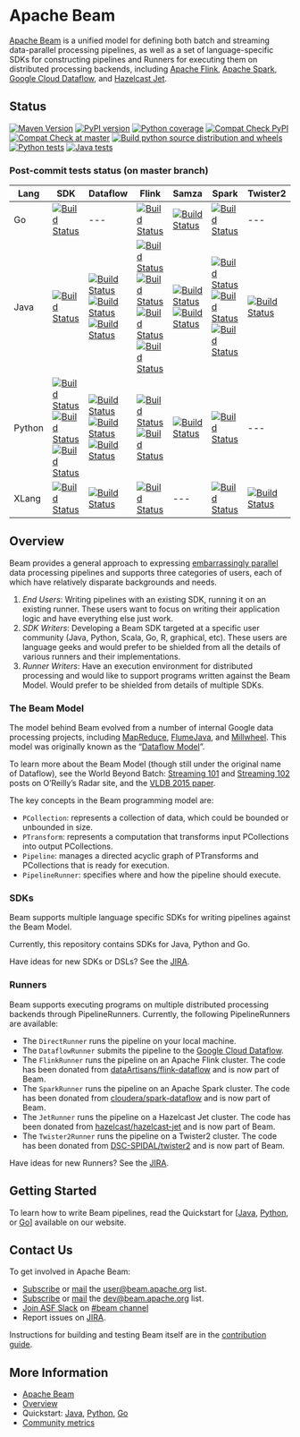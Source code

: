 <!--
    Licensed to the Apache Software Foundation (ASF) under one
    or more contributor license agreements.  See the NOTICE file
    distributed with this work for additional information
    regarding copyright ownership.  The ASF licenses this file
    to you under the Apache License, Version 2.0 (the
    "License"); you may not use this file except in compliance
    with the License.  You may obtain a copy of the License at

      http://www.apache.org/licenses/LICENSE-2.0

    Unless required by applicable law or agreed to in writing,
    software distributed under the License is distributed on an
    "AS IS" BASIS, WITHOUT WARRANTIES OR CONDITIONS OF ANY
    KIND, either express or implied.  See the License for the
    specific language governing permissions and limitations
    under the License.
-->

# Apache Beam

[Apache Beam](http://beam.apache.org/) is a unified model for defining both batch and streaming data-parallel processing pipelines, as well as a set of language-specific SDKs for constructing pipelines and Runners for executing them on distributed processing backends, including [Apache Flink](http://flink.apache.org/), [Apache Spark](http://spark.apache.org/), [Google Cloud Dataflow](http://cloud.google.com/dataflow/), and [Hazelcast Jet](https://jet.hazelcast.org/).

## Status

[![Maven Version](https://maven-badges.herokuapp.com/maven-central/org.apache.beam/beam-sdks-java-core/badge.svg)](http://search.maven.org/#search|gav|1|g:"org.apache.beam")
[![PyPI version](https://badge.fury.io/py/apache-beam.svg)](https://badge.fury.io/py/apache-beam)
[![Python coverage](https://codecov.io/gh/apache/beam/branch/master/graph/badge.svg)](https://codecov.io/gh/apache/beam)
[![Compat Check PyPI](https://python-compatibility-tools.appspot.com/one_badge_image?package=apache-beam%5Bgcp%5D)](https://python-compatibility-tools.appspot.com/one_badge_target?package=apache-beam%5Bgcp%5D)
[![Compat Check at master](https://python-compatibility-tools.appspot.com/one_badge_image?package=git%2Bgit%3A//github.com/apache/beam.git%23subdirectory%3Dsdks/python)](https://python-compatibility-tools.appspot.com/one_badge_target?package=git%2Bgit%3A//github.com/apache/beam.git%23subdirectory%3Dsdks/python)
[![Build python source distribution and wheels](https://github.com/apache/beam/workflows/Build%20python%20source%20distribution%20and%20wheels/badge.svg?branch=master&event=schedule)](https://github.com/apache/beam/actions?query=workflow%3A%22Build+python+source+distribution+and+wheels%22+branch%3Amaster+event%3Aschedule)
[![Python tests](https://github.com/apache/beam/workflows/Python%20tests/badge.svg?branch=master&event=schedule)](https://github.com/apache/beam/actions?query=workflow%3A%22Python+Tests%22+branch%3Amaster+event%3Aschedule)
[![Java tests](https://github.com/apache/beam/workflows/Java%20Tests/badge.svg?branch=master&event=schedule)](https://github.com/apache/beam/actions?query=workflow%3A%22Java+Tests%22+branch%3Amaster+event%3Aschedule)

### Post-commit tests status (on master branch)

Lang | SDK | Dataflow | Flink | Samza | Spark | Twister2
--- | --- | --- | --- | --- | --- | ---
Go | [![Build Status](https://ci-beam.apache.org/job/beam_PostCommit_Go/lastCompletedBuild/badge/icon)](https://ci-beam.apache.org/job/beam_PostCommit_Go/lastCompletedBuild/) | --- | [![Build Status](https://ci-beam.apache.org/job/beam_PostCommit_Go_VR_Flink/lastCompletedBuild/badge/icon)](https://ci-beam.apache.org/job/beam_PostCommit_Go_VR_Flink/lastCompletedBuild/) | [![Build Status](https://ci-beam.apache.org/job/beam_PostCommit_Go_VR_Samza/lastCompletedBuild/badge/icon)](https://ci-beam.apache.org/job/beam_PostCommit_Go_VR_Samza/lastCompletedBuild/) | [![Build Status](https://ci-beam.apache.org/job/beam_PostCommit_Go_VR_Spark/lastCompletedBuild/badge/icon)](https://ci-beam.apache.org/job/beam_PostCommit_Go_VR_Spark/lastCompletedBuild/) | ---
Java | [![Build Status](https://ci-beam.apache.org/job/beam_PostCommit_Java/lastCompletedBuild/badge/icon)](https://ci-beam.apache.org/job/beam_PostCommit_Java/lastCompletedBuild/) | [![Build Status](https://ci-beam.apache.org/job/beam_PostCommit_Java_ValidatesRunner_Dataflow/lastCompletedBuild/badge/icon)](https://ci-beam.apache.org/job/beam_PostCommit_Java_ValidatesRunner_Dataflow/lastCompletedBuild/)<br>[![Build Status](https://ci-beam.apache.org/job/beam_PostCommit_Java_VR_Dataflow_V2/lastCompletedBuild/badge/icon)](https://ci-beam.apache.org/job/beam_PostCommit_Java_VR_Dataflow_V2/lastCompletedBuild/)<br>[![Build Status](https://ci-beam.apache.org/job/beam_PostCommit_Java_ValidatesRunner_Dataflow_Java11/lastCompletedBuild/badge/icon)](https://ci-beam.apache.org/job/beam_PostCommit_Java_ValidatesRunner_Dataflow_Java11/lastCompletedBuild/) | [![Build Status](https://ci-beam.apache.org/job/beam_PostCommit_Java_ValidatesRunner_Flink/lastCompletedBuild/badge/icon)](https://ci-beam.apache.org/job/beam_PostCommit_Java_ValidatesRunner_Flink/lastCompletedBuild/)<br>[![Build Status](https://ci-beam.apache.org/job/beam_PostCommit_Java_ValidatesRunner_Flink_Java11/lastCompletedBuild/badge/icon)](https://ci-beam.apache.org/job/beam_PostCommit_Java_ValidatesRunner_Flink_Java11/lastCompletedBuild/)<br>[![Build Status](https://ci-beam.apache.org/job/beam_PostCommit_Java_PVR_Flink_Batch/lastCompletedBuild/badge/icon)](https://ci-beam.apache.org/job/beam_PostCommit_Java_PVR_Flink_Batch/lastCompletedBuild/)<br>[![Build Status](https://ci-beam.apache.org/job/beam_PostCommit_Java_PVR_Flink_Streaming/lastCompletedBuild/badge/icon)](https://ci-beam.apache.org/job/beam_PostCommit_Java_PVR_Flink_Streaming/lastCompletedBuild/) | [![Build Status](https://ci-beam.apache.org/job/beam_PostCommit_Java_ValidatesRunner_Samza/lastCompletedBuild/badge/icon)](https://ci-beam.apache.org/job/beam_PostCommit_Java_ValidatesRunner_Samza/lastCompletedBuild/)<br>[![Build Status](https://ci-beam.apache.org/job/beam_PostCommit_Java_PVR_Samza/lastCompletedBuild/badge/icon)](https://ci-beam.apache.org/job/beam_PostCommit_Java_PVR_Samza/lastCompletedBuild/) | [![Build Status](https://ci-beam.apache.org/job/beam_PostCommit_Java_ValidatesRunner_Spark/lastCompletedBuild/badge/icon)](https://ci-beam.apache.org/job/beam_PostCommit_Java_ValidatesRunner_Spark/lastCompletedBuild/)<br>[![Build Status](https://ci-beam.apache.org/job/beam_PostCommit_Java_PVR_Spark_Batch/lastCompletedBuild/badge/icon)](https://ci-beam.apache.org/job/beam_PostCommit_Java_PVR_Spark_Batch/lastCompletedBuild/)<br>[![Build Status](https://ci-beam.apache.org/job/beam_PostCommit_Java_ValidatesRunner_SparkStructuredStreaming/lastCompletedBuild/badge/icon)](https://ci-beam.apache.org/job/beam_PostCommit_Java_ValidatesRunner_SparkStructuredStreaming/lastCompletedBuild/) | [![Build Status](https://ci-beam.apache.org/job/beam_PostCommit_Java_ValidatesRunner_Twister2/lastCompletedBuild/badge/icon)](https://ci-beam.apache.org/job/beam_PostCommit_Java_ValidatesRunner_Twister2/lastCompletedBuild/)
Python | [![Build Status](https://ci-beam.apache.org/job/beam_PostCommit_Python36/lastCompletedBuild/badge/icon)](https://ci-beam.apache.org/job/beam_PostCommit_Python36/lastCompletedBuild/)<br>[![Build Status](https://ci-beam.apache.org/job/beam_PostCommit_Python37/lastCompletedBuild/badge/icon)](https://ci-beam.apache.org/job/beam_PostCommit_Python37/lastCompletedBuild/)<br>[![Build Status](https://ci-beam.apache.org/job/beam_PostCommit_Python38/lastCompletedBuild/badge/icon)](https://ci-beam.apache.org/job/beam_PostCommit_Python38/lastCompletedBuild/) | [![Build Status](https://ci-beam.apache.org/job/beam_PostCommit_Py_VR_Dataflow/lastCompletedBuild/badge/icon)](https://ci-beam.apache.org/job/beam_PostCommit_Py_VR_Dataflow/lastCompletedBuild/)<br>[![Build Status](https://ci-beam.apache.org/job/beam_PostCommit_Py_VR_Dataflow_V2/lastCompletedBuild/badge/icon)](https://ci-beam.apache.org/job/beam_PostCommit_Py_VR_Dataflow_V2/lastCompletedBuild/)<br>[![Build Status](https://ci-beam.apache.org/job/beam_PostCommit_Py_ValCont/lastCompletedBuild/badge/icon)](https://ci-beam.apache.org/job/beam_PostCommit_Py_ValCont/lastCompletedBuild/) | [![Build Status](https://ci-beam.apache.org/job/beam_PreCommit_Python2_PVR_Flink_Cron/lastCompletedBuild/badge/icon)](https://ci-beam.apache.org/job/beam_PreCommit_Python2_PVR_Flink_Cron/lastCompletedBuild/)<br>[![Build Status](https://ci-beam.apache.org/job/beam_PostCommit_Python_VR_Flink/lastCompletedBuild/badge/icon)](https://ci-beam.apache.org/job/beam_PostCommit_Python_VR_Flink/lastCompletedBuild/) | [![Build Status](https://ci-beam.apache.org/job/beam_PostCommit_Python_VR_Samza/lastCompletedBuild/badge/icon)](https://ci-beam.apache.org/job/beam_PostCommit_Python_VR_Samza/lastCompletedBuild/) | [![Build Status](https://ci-beam.apache.org/job/beam_PostCommit_Python_VR_Spark/lastCompletedBuild/badge/icon)](https://ci-beam.apache.org/job/beam_PostCommit_Python_VR_Spark/lastCompletedBuild/) | ---
XLang | [![Build Status](https://ci-beam.apache.org/job/beam_PostCommit_XVR_Direct/lastCompletedBuild/badge/icon)](https://ci-beam.apache.org/job/beam_PostCommit_XVR_Direct/lastCompletedBuild/) | [![Build Status](https://ci-beam.apache.org/job/beam_PostCommit_XVR_Dataflow/lastCompletedBuild/badge/icon)](https://ci-beam.apache.org/job/beam_PostCommit_XVR_Dataflow/lastCompletedBuild/) | [![Build Status](https://ci-beam.apache.org/job/beam_PostCommit_XVR_Flink/lastCompletedBuild/badge/icon)](https://ci-beam.apache.org/job/beam_PostCommit_XVR_Flink/lastCompletedBuild/) | --- | [![Build Status](https://ci-beam.apache.org/job/beam_PostCommit_XVR_Spark/lastCompletedBuild/badge/icon)](https://ci-beam.apache.org/job/beam_PostCommit_XVR_Spark/lastCompletedBuild/) | [![Build Status](https://ci-beam.apache.org/job/beam_PostCommit_XVR_Spark3/lastCompletedBuild/badge/icon)](https://ci-beam.apache.org/job/beam_PostCommit_XVR_Spark3/lastCompletedBuild/) | ---

## Overview

Beam provides a general approach to expressing [embarrassingly parallel](https://en.wikipedia.org/wiki/Embarrassingly_parallel) data processing pipelines and supports three categories of users, each of which have relatively disparate backgrounds and needs.

1. _End Users_: Writing pipelines with an existing SDK, running it on an existing runner. These users want to focus on writing their application logic and have everything else just work.
2. _SDK Writers_: Developing a Beam SDK targeted at a specific user community (Java, Python, Scala, Go, R, graphical, etc). These users are language geeks and would prefer to be shielded from all the details of various runners and their implementations.
3. _Runner Writers_: Have an execution environment for distributed processing and would like to support programs written against the Beam Model. Would prefer to be shielded from details of multiple SDKs.

### The Beam Model

The model behind Beam evolved from a number of internal Google data processing projects, including [MapReduce](http://research.google.com/archive/mapreduce.html), [FlumeJava](http://research.google.com/pubs/pub35650.html), and [Millwheel](http://research.google.com/pubs/pub41378.html). This model was originally known as the “[Dataflow Model](http://www.vldb.org/pvldb/vol8/p1792-Akidau.pdf)”.

To learn more about the Beam Model (though still under the original name of Dataflow), see the World Beyond Batch: [Streaming 101](https://www.oreilly.com/ideas/the-world-beyond-batch-streaming-101) and [Streaming 102](https://www.oreilly.com/ideas/the-world-beyond-batch-streaming-102) posts on O’Reilly’s Radar site, and the [VLDB 2015 paper](http://www.vldb.org/pvldb/vol8/p1792-Akidau.pdf).

The key concepts in the Beam programming model are:

* `PCollection`: represents a collection of data, which could be bounded or unbounded in size.
* `PTransform`: represents a computation that transforms input PCollections into output PCollections.
* `Pipeline`: manages a directed acyclic graph of PTransforms and PCollections that is ready for execution.
* `PipelineRunner`: specifies where and how the pipeline should execute.

### SDKs

Beam supports multiple language specific SDKs for writing pipelines against the Beam Model.

Currently, this repository contains SDKs for Java, Python and Go.

Have ideas for new SDKs or DSLs? See the [JIRA](https://issues.apache.org/jira/issues/?jql=project%20%3D%20BEAM%20AND%20component%20%3D%20sdk-ideas).

### Runners

Beam supports executing programs on multiple distributed processing backends through PipelineRunners. Currently, the following PipelineRunners are available:

- The `DirectRunner` runs the pipeline on your local machine.
- The `DataflowRunner` submits the pipeline to the [Google Cloud Dataflow](http://cloud.google.com/dataflow/).
- The `FlinkRunner` runs the pipeline on an Apache Flink cluster. The code has been donated from [dataArtisans/flink-dataflow](https://github.com/dataArtisans/flink-dataflow) and is now part of Beam.
- The `SparkRunner` runs the pipeline on an Apache Spark cluster. The code has been donated from [cloudera/spark-dataflow](https://github.com/cloudera/spark-dataflow) and is now part of Beam.
- The `JetRunner` runs the pipeline on a Hazelcast Jet cluster. The code has been donated from [hazelcast/hazelcast-jet](https://github.com/hazelcast/hazelcast-jet) and is now part of Beam.
- The `Twister2Runner` runs the pipeline on a Twister2 cluster. The code has been donated from [DSC-SPIDAL/twister2](https://github.com/DSC-SPIDAL/twister2) and is now part of Beam.

Have ideas for new Runners? See the [JIRA](https://issues.apache.org/jira/issues/?jql=project%20%3D%20BEAM%20AND%20component%20%3D%20runner-ideas).

## Getting Started

To learn how to write Beam pipelines, read the Quickstart for [[Java](https://beam.apache.org/get-started/quickstart-java), [Python](https://beam.apache.org/get-started/quickstart-py), or
[Go](https://beam.apache.org/get-started/quickstart-go)] available on our website.

## Contact Us

To get involved in Apache Beam:

* [Subscribe](mailto:user-subscribe@beam.apache.org) or [mail](mailto:user@beam.apache.org) the [user@beam.apache.org](http://mail-archives.apache.org/mod_mbox/beam-user/) list.
* [Subscribe](mailto:dev-subscribe@beam.apache.org) or [mail](mailto:dev@beam.apache.org) the [dev@beam.apache.org](http://mail-archives.apache.org/mod_mbox/beam-dev/) list.
* [Join ASF Slack](https://s.apache.org/slack-invite) on [#beam channel](https://s.apache.org/beam-slack-channel)
* Report issues on [JIRA](https://issues.apache.org/jira/browse/BEAM).

Instructions for building and testing Beam itself
are in the [contribution guide](https://beam.apache.org/contribute/).

## More Information

* [Apache Beam](https://beam.apache.org)
* [Overview](https://beam.apache.org/use/beam-overview/)
* Quickstart: [Java](https://beam.apache.org/get-started/quickstart-java), [Python](https://beam.apache.org/get-started/quickstart-py), [Go](https://beam.apache.org/get-started/quickstart-go)
* [Community metrics](https://s.apache.org/beam-community-metrics)

